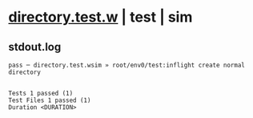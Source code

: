# [directory.test.w](../../../../../../examples/tests/sdk_tests/fs/directory.test.w) | test | sim

## stdout.log
```log
pass ─ directory.test.wsim » root/env0/test:inflight create normal directory
 
 
Tests 1 passed (1)
Test Files 1 passed (1)
Duration <DURATION>
```


